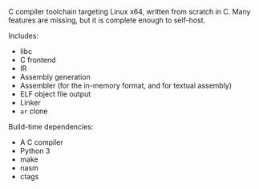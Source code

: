 C compiler toolchain targeting Linux x64, written from scratch in C. Many
features are missing, but it is complete enough to self-host.

Includes:

* libc
* C frontend
* IR
* Assembly generation
* Assembler (for the in-memory format, and for textual assembly)
* ELF object file output
* Linker
* `ar` clone

Build-time dependencies:

* A C compiler
* Python 3
* make
* nasm
* ctags
